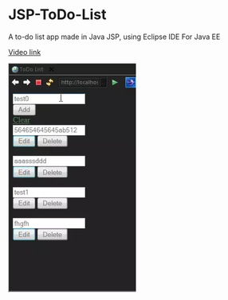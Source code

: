 # JSP-ToDo-List
A to-do list app made in Java JSP, using Eclipse IDE For Java EE


[Video link](https://github.com/sapioit/JSP-ToDo-List/blob/main/bandicam%202021-01-26%2018-41-09-548.mp4?raw=true)

![Animated Image](https://github.com/sapioit/JSP-ToDo-List/blob/main/bandicam-2021-01-26-18-41-09-548.webp?raw=true)

